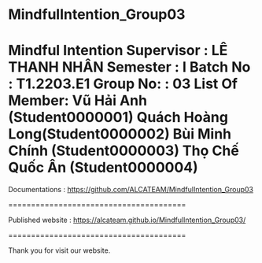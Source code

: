 # MindfulIntention_Group03
Mindful Intention
Supervisor : LÊ THANH NHÂN
Semester : I
Batch No : T1.2203.E1
Group No: : 03
List Of Member:
Vũ Hải Anh (Student0000001)
Quách Hoàng Long(Student0000002)
Bùi Minh Chính (Student0000003)
Thọ Chế Quốc Ân (Student0000004)
=======================================

Documentations : https://github.com/ALCATEAM/MindfulIntention_Group03

=======================================

Published website : https://alcateam.github.io/MindfulIntention_Group03/

=======================================

Thank you for visit our website.
